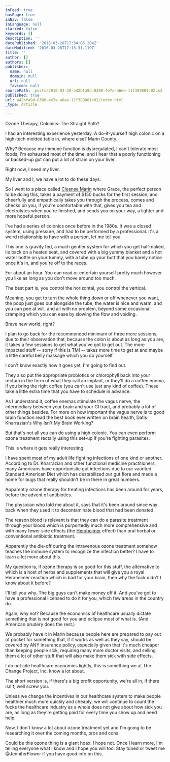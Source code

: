 ```yaml
---
inFeed: true
hasPage: true
inNav: false
inLanguage: null
starred: false
keywords: []
description: ''
datePublished: '2016-03-28T17:34:06.204Z'
dateModified: '2016-03-28T17:13:31.119Z'
title: ''
author: []
authors: []
publisher:
  name: null
  domain: null
  url: null
  favicon: null
sourcePath: _posts/2016-03-28-a42bfa9d-8388-4e7a-a6ee-11f389881c02.md
published: true
url: a42bfa9d-8388-4e7a-a6ee-11f389881c02/index.html
_type: Article

---
```

Ozone Therapy, Colonics: The Straight Path?

I had an interesting experience yesterday. A do-it-yourself high colonic on a high-tech molded table in, where else? Marin County. 

Why? Because my immune function is dysregulated, I can't tolerate most foods, I'm exhausted most of the time, and I hear that a poorly functioning or backed-up gut can put a lot of strain on your liver.

Right now, I need my liver.

My liver and I, we have a lot to do these days.

So I went to a place called [Cleanse Marin][0] where Grace, the perfect person to be doing this, takes a payment of $150 bucks for the first session, and cheerfully and empathically takes you through the process, comes and checks on you, if you're comfortable with that, gives you tea and electrolytes when you're finished, and sends you on your way, a lighter and more hopeful person.

I've had a series of colonics once before in the 1980s. It was a closed system, using pressure, and had to be performed by a professional. It's a weird relationship to have with a person, let me tell you.

This one is gravity fed, a much gentler system for which you get half-naked, lie back on a heated seat, and covered with a big yummy blanket and a hot water bottle on your tummy, with a tube up your butt that you barely notice once it's in, and you're off to the races.

For about an hour. You can read or entertain yourself pretty much however you like as long as you don't move around too much.

The best part is, you control the horizontal, you control the vertical.

Meaning, you get to turn the whole thing down or off whenever you want, the poop just goes out alongside the tube, the water is nice and warm, and you can pee at will, and all with no problem, beyond some occasional cramping which you can ease by slowing the flow and voiding.

Brave new world, right?

I plan to go back for the recommended minimum of three more sessions, due to their observation that, because the colon is about as long as you are, it takes a few sessions to get what you've got to get out. The more impacted stuff -- sorry if this is TMI -- takes more time to get at and maybe a little careful belly massage which you do yourself.

I don't know exactly how it goes yet, I'm going to find out.

They also put the appropriate probiotics or chlorophyll back into your rectum in the form of what they call an implant, or they'll do a coffee enema, if you bring the right coffee (you can't use just any kind of coffee). These take a little extra time that you have to schedule in advance.

As I understand it, coffee enemas stimulate the vagus nerve, the intermediary between your brain and your GI tract, and probably a lot of other things besides. For more on how important the vagus nerve is to good brain function read the best book ever written on brain health, Datis Kharrazian's Why Isn't My Brain Working?

But that's not all you can do using a high colonic. You can even perform ozone treatment rectally using this set-up if you're fighting parasites.

This is where it gets really interesting.

I have spent most of my adult life fighting infections of one kind or another. According to Dr. Kharrazian and other functional medicine practitioners, many Americans have opportunistic gut infections due to our vaunted Standard American Diet which has destabilized our gut flora and made a home for bugs that really shouldn't be in there in great numbers.

Apparently ozone therapy for treating infections has been around for years, before the advent of antibiotics.

The physician who told me about it, says that it's been around since way back when they used it to decontaminate blood that had been donated.

The reason blood is relevant is that they can do a parasite treatment through your blood which is purportedly much more comprehensive and with many fewer side effects (the [Herxheimer][1] effect) than oral herbal or conventional antibiotic treatment. 

Apparently the die-off during the intravenous ozone treatment somehow teaches the immune system to recognize the infection better? I have to learn a lot more about this.

My question is, if ozone therapy is so good for this stuff, the alternative to which is a host of herbs and supplements that will give you a royal Herxheimer reaction which is bad for your brain, then why the fuck didn't I know about it before?

I'll tell you why. The big guys can't make money off it. And you've got to have a professional licensed to do it for you, which few areas in the country do.

Again, why not? Because the economics of healthcare usually dictate something that is not good for you and eclipse most of what is. (And American prudery does the rest.) 

We probably have it in Marin because people here are prepared to pay out of pocket for something that, if it works as well as they say, should be covered by ANY insurance policy, especially given that it's much cheaper than keeping people sick, requiring many more doctor visits, and selling them a lot of other stuff that will also make them sick with side effects.

I do not cite healthcare economics lightly, this is something we at The Change Project, Inc. know a lot about.

The short version is, if there's a big profit opportunity, we're all in, if there isn't, well screw you. 

Unless we change the incentives in our healthcare system to make people healthier much more quickly and cheaply, we will continue to count the fucks the healthcare industry as a whole does not give about how sick you are, as long as they're getting paid for every time you show up and need help.

Now, I don't know a lot about ozone treatment yet and I'm going to be researching it over the coming months, pros and cons. 

Could be this ozone thing is a giant hoax. I hope not. Once I learn more, I'm telling everyone what I know and I hope you will too. Stay tuned or tweet me @JenniferFlower if you have good info on this.

[0]: http://www.cleansemarin.com/
[1]: https://en.wikipedia.org/wiki/Jarisch%E2%80%93Herxheimer_reaction